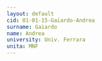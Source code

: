 ```yaml
---
layout: default 
cid: 01-01-15-Gaiardo-Andrea
surname: Gaiardo
name: Andrea
university: Univ. Ferrara
unita: MNF
---
```

